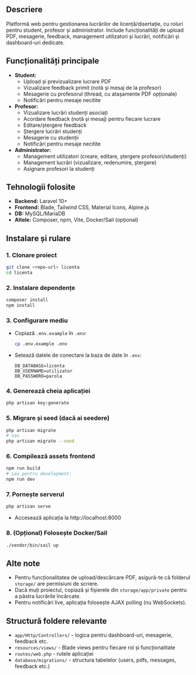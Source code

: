 ## Descriere

Platformă web pentru gestionarea lucrărilor de licență/disertație, cu roluri pentru student, profesor și administrator. Include funcționalități de upload PDF, mesagerie, feedback, management utilizatori și lucrări, notificări și dashboard-uri dedicate.

## Funcționalități principale
- **Student:**
  - Upload și previzualizare lucrare PDF
  - Vizualizare feedback primit (notă și mesaj de la profesor)
  - Mesagerie cu profesorul (thread, cu atașamente PDF opționale)
  - Notificări pentru mesaje necitite
- **Profesor:**
  - Vizualizare lucrări studenți asociați
  - Acordare feedback (notă și mesaj) pentru fiecare lucrare
  - Editare/ștergere feedback
  - Ștergere lucrări studenți
  - Mesagerie cu studenții
  - Notificări pentru mesaje necitite
- **Administrator:**
  - Management utilizatori (creare, editare, ștergere profesori/studenți)
  - Management lucrări (vizualizare, redenumire, ștergere)
  - Asignare profesori la studenți

## Tehnologii folosite
- **Backend:** Laravel 10+
- **Frontend:** Blade, Tailwind CSS, Material Icons, Alpine.js
- **DB:** MySQL/MariaDB
- **Altele:** Composer, npm, Vite, Docker/Sail (opțional)

## Instalare și rulare

### 1. Clonare proiect
```bash
git clone <repo-url> licenta
cd licenta
```

### 2. Instalare dependențe
```bash
composer install
npm install
```

### 3. Configurare mediu
- Copiază `.env.example` în `.env`:
  ```bash
  cp .env.example .env
  ```
- Setează datele de conectare la baza de date în `.env`:
  ```env
  DB_DATABASE=licenta
  DB_USERNAME=utilizator
  DB_PASSWORD=parola
  ```

### 4. Generează cheia aplicației
```bash
php artisan key:generate
```

### 5. Migrare și seed (dacă ai seedere)
```bash
php artisan migrate
# sau
php artisan migrate --seed
```

### 6. Compilează assets frontend
```bash
npm run build
# sau pentru development:
npm run dev
```

### 7. Pornește serverul
```bash
php artisan serve
```
- Accesează aplicația la http://localhost:8000

### 8. (Opțional) Folosește Docker/Sail
```bash
./vendor/bin/sail up
```

## Alte note
- Pentru funcționalitatea de upload/descărcare PDF, asigură-te că folderul `storage/` are permisiuni de scriere.
- Dacă muți proiectul, copiază și fișierele din `storage/app/private` pentru a păstra lucrările încărcate.
- Pentru notificări live, aplicația folosește AJAX polling (nu WebSockets).

## Structură foldere relevante
- `app/Http/Controllers/` - logica pentru dashboard-uri, mesagerie, feedback etc.
- `resources/views/` - Blade views pentru fiecare rol și funcționalitate
- `routes/web.php` - rutele aplicației
- `database/migrations/` - structura tabelelor (users, pdfs, messages, feedback etc.)
